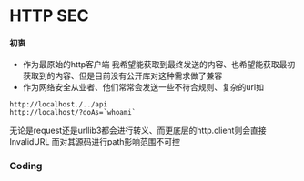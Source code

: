 # HTTP SEC 

#### 初衷
* 作为最原始的http客户端 我希望能获取到最终发送的内容、也希望能获取最初获取到的内容、但是目前没有公开库对这种需求做了兼容
* 作为网络安全从业者、他们常常会发送一些不符合规则、复杂的url如
```
http://localhost./../api
http://localhost/?doAs=`whoami`
```
无论是request还是urllib3都会进行转义、而更底层的http.client则会直接InvalidURL 而对其源码进行path影响范围不可控



### Coding

